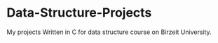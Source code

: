 # Data-Structure-Projects
My projects Written in C for data structure course on Birzeit University.
